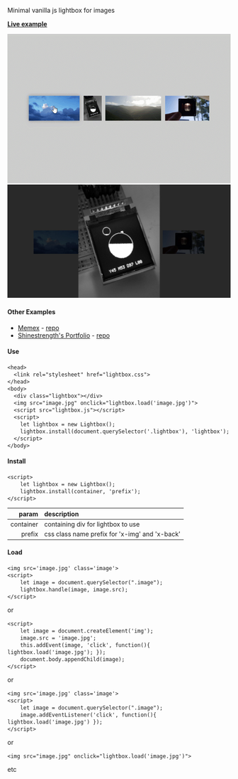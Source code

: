 Minimal vanilla js lightbox for images

[**Live example**](https://kormyen.github.io/lightbox/index.html)

<img src='PREVIEW.gif'/>
<img src='PREVIEW.jpg' width="720" />

#### Other Examples

- [Memex](https://kormyen.github.io/memex/) - [repo](https://github.com/kormyen/memex)
- [Shinestrength's Portfolio](http://www.shinestrength.xyz/) - [repo](https://github.com/shinestrength/memex)

#### Use

```
<head>
  <link rel="stylesheet" href="lightbox.css">
</head>
<body>
  <div class="lightbox"></div>
  <img src="image.jpg" onclick="lightbox.load('image.jpg')">
  <script src="lightbox.js"></script>
  <script>
    let lightbox = new Lightbox();
    lightbox.install(document.querySelector('.lightbox'), 'lightbox');
  </script>
</body>
```

#### Install

```
<script>
	let lightbox = new Lightbox();
	lightbox.install(container, 'prefix');
</script>
```

|         param | description                                      |
|          ---: | :---                                             |
|     container | containing div for lightbox to use               |
|        prefix | css class name prefix for 'x-img' and 'x-back'   |

#### Load
```
<img src='image.jpg' class='image'>
<script>
	let image = document.querySelector(".image");
    lightbox.handle(image, image.src);
</script>
```
or
```
<script>
	let image = document.createElement('img');
	image.src = 'image.jpg';
	this.addEvent(image, 'click', function(){ lightbox.load('image.jpg'); });
	document.body.appendChild(image);
</script>
```
or
```
<img src='image.jpg' class='image'>
<script>
	let image = document.querySelector(".image");
	image.addEventListener('click', function(){ lightbox.load('image.jpg') });
</script>
```
or
```
<img src="image.jpg" onclick="lightbox.load('image.jpg')">
```
etc